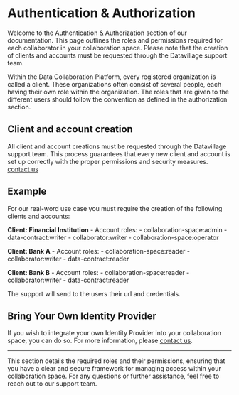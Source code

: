 # Authentication & Authorization

Welcome to the Authentication & Authorization section of our documentation. This page outlines the roles and permissions required for each collaborator in your collaboration space. Please note that the creation of clients and accounts must be requested through the Datavillage support team.

Within the Data Collaboration Platform, every registered organization is called a client. These organizations often consist of several people, each having their own role within the organization. The roles that are given to the different users should follow the convention as defined in the authorization section.

## Client and account creation

All client and account creations must be requested through the Datavillage support team. This process guarantees that every new client and account is set up correctly with the proper permissions and security measures. [contact us](mailto:support@datavillage.ai)

## Example

For our real-word use case you must require the creation of the following clients and accounts:

**Client: Financial Institution** - Account roles: - collaboration-space:admin - data-contract:writer - collaborator:writer - collaboration-space:operator

**Client: Bank A** - Account roles: - collaboration-space:reader - collaborator:writer - data-contract:reader

**Client: Bank B** - Account roles: - collaboration-space:reader - collaborator:writer - data-contract:reader

The support will send to the users their url and credentials.

## Bring Your Own Identity Provider

If you wish to integrate your own Identity Provider into your collaboration space, you can do so. For more information, please [contact us](mailto:support@datavillage.ai).

---

This section details the required roles and their permissions, ensuring that you have a clear and secure framework for managing access within your collaboration space. For any questions or further assistance, feel free to reach out to our support team.
